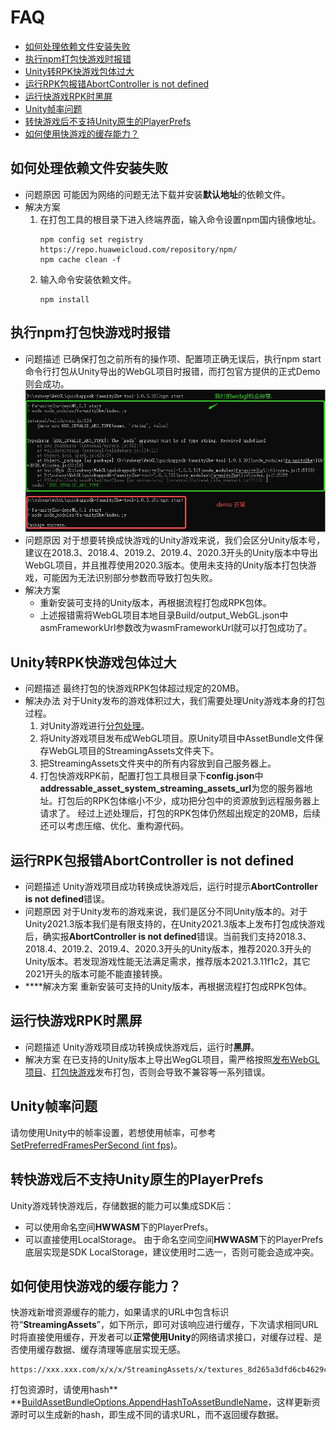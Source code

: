 # FAQ<a name="ZH-CN_TOPIC_0000001480836426"></a>
-   [如何处理依赖文件安装失败](#section144922623620)
-   [执行npm打包快游戏时报错](#section117651448143620)
-   [Unity转RPK快游戏包体过大](#section1812814107377)
-   [运行RPK包报错AbortController is not defined](#section1349532810374)
-   [运行快游戏RPK时黑屏](#section1396074113370)
-   [Unity帧率问题](#section1365215152016)
-   [转快游戏后不支持Unity原生的PlayerPrefs](#section118551314173816)
-   [如何使用快游戏的缓存能力？](#section143211315836)
## 如何处理依赖文件安装失败<a name="section144922623620"></a>
-   问题原因
    可能因为网络的问题无法下载并安装**默认地址**的依赖文件。
-   解决方案
    1.  在打包工具的根目录下进入终端界面，输入命令设置npm国内镜像地址。
        ```
        npm config set registry https://repo.huaweicloud.com/repository/npm/
        npm cache clean -f
        ```
    2.  输入命令安装依赖文件。
        ```
        npm install
        ```
## 执行npm打包快游戏时报错<a name="section117651448143620"></a>
-   问题描述
    已确保打包之前所有的操作项、配置项正确无误后，执行npm start命令行打包从Unity导出的WebGL项目时报错，而打包官方提供的正式Demo则会成功。
    ![](figures/zh-cn_image_0000001547487361.jpg)
-   问题原因
    对于想要转换成快游戏的Unity游戏来说，我们会区分Unity版本号，建议在2018.3、2018.4、2019.2、2019.4、2020.3开头的Unity版本中导出WebGL项目，并且推荐使用2020.3版本。使用未支持的Unity版本打包快游戏，可能因为无法识别部分参数而导致打包失败。
-   解决方案
    -   重新安装可支持的Unity版本，再根据流程打包成RPK包体。
    -   上述报错需将WebGL项目本地目录Build/output\_WebGL.json中asmFrameworkUrl参数改为wasmFrameworkUrl就可以打包成功了。
## Unity转RPK快游戏包体过大<a name="section1812814107377"></a>
-   问题描述
    最终打包的快游戏RPK包体超过规定的20MB。
-   解决办法
    对于Unity发布的游戏体积过大，我们需要处理Unity游戏本身的打包过程。
    1.  对Unity游戏进行[分包处理](https://docs.unity3d.com/cn/2020.3/Manual/AssetBundles-Workflow.html)。
    2.  将Unity游戏项目发布成WebGL项目。原Unity项目中AssetBundle文件保存WebGL项目的StreamingAssets文件夹下。
    3.  把StreamingAssets文件夹中的所有内容放到自己服务器上。
    4.  打包快游戏RPK前，配置打包工具根目录下**config.json**中**addressable\_asset\_system\_streaming\_assets\_url**为您的服务器地址。打包后的RPK包体缩小不少，成功把分包中的资源放到远程服务器上请求了。
    经过上述处理后，打包的RPK包体仍然超出规定的20MB，后续还可以考虑压缩、优化、重构源代码。
## 运行RPK包报错AbortController is not defined<a name="section1349532810374"></a>
-   问题描述
    Unity游戏项目成功转换成快游戏后，运行时提示**AbortController is not defined**错误。
-   问题原因
    对于Unity发布的游戏来说，我们是区分不同Unity版本的。对于Unity2021.3版本我们是有限支持的，在Unity2021.3版本上发布打包成快游戏后，确实报**AbortController is not defined**错误。当前我们支持2018.3、2018.4、2019.2、2019.4、2020.3开头的Unity版本，推荐2020.3开头的Unity版本。若发现游戏性能无法满足需求，推荐版本2021.3.11f1c2，其它2021开头的版本可能不能直接转换。
-   ****解决方案
    重新安装可支持的Unity版本，再根据流程打包成RPK包体。
## 运行快游戏RPK时黑屏<a name="section1396074113370"></a>
-   问题描述
    Unity游戏项目成功转换成快游戏后，运行时**黑屏**。
-   解决方案
    在已支持的Unity版本上导出WegGL项目，需严格按照[发布WebGL项目](第二步-发布WebGL项目.md)、[打包快游戏](第三步-打包快游戏.md)发布打包，否则会导致不兼容等一系列错误。
## Unity帧率问题<a name="section1365215152016"></a>
请勿使用Unity中的帧率设置，若想使用帧率，可参考[SetPreferredFramesPerSecond \(int fps\)](C-SDK-API参考.md#section73161511193412)。
## 转快游戏后不支持Unity原生的PlayerPrefs<a name="section118551314173816"></a>
Unity游戏转快游戏后，存储数据的能力可以集成SDK后：
-   可以使用命名空间**HWWASM**下的PlayerPrefs。
-   可以直接使用LocalStorage。
由于命名空间空间**HWWASM**下的PlayerPrefs底层实现是SDK LocalStorage，建议使用时二选一，否则可能会造成冲突。
## 如何使用快游戏的缓存能力？<a name="section143211315836"></a>
快游戏新增资源缓存的能力，如果请求的URL中包含标识符“**StreamingAssets**”，如下所示，即可对该响应进行缓存，下次请求相同URL时将直接使用缓存，开发者可以**正常使用Unity**的网络请求接口，对缓存过程、是否使用缓存数据、缓存清理等底层实现无感。
```
https://xxx.xxx.com/x/x/x/StreamingAssets/x/textures_8d265a3dfd6cb4629cdd8b726a0afb1e.ab
```
打包资源时，请使用hash** **[BuildAssetBundleOptions.AppendHashToAssetBundleName](https://docs.unity3d.com/ScriptReference/BuildAssetBundleOptions.AppendHashToAssetBundleName.html)，这样更新资源时可以生成新的hash，即生成不同的请求URL，而不返回缓存数据。
